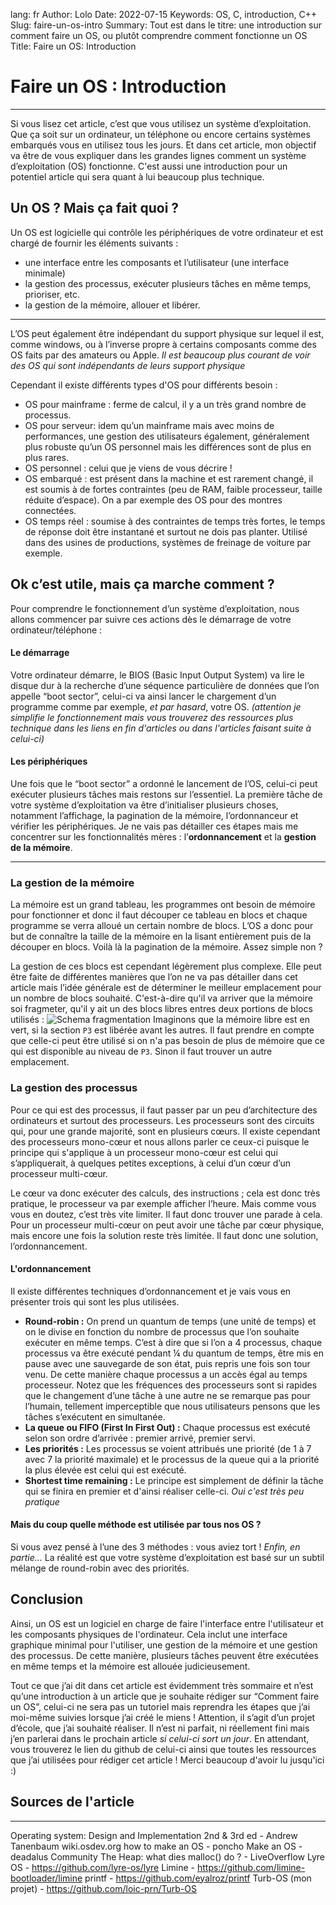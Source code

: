 lang: fr
Author: Lolo
Date: 2022-07-15
Keywords: OS, C, introduction, C++ 
Slug: faire-un-os-intro
Summary: Tout est dans le titre: une introduction sur comment faire un OS, ou plutôt comprendre comment fonctionne un OS
Title:  Faire un OS: Introduction

# Faire un OS : Introduction
-----
Si vous lisez cet article, c’est que vous utilisez un système d’exploitation. Que ça soit sur un ordinateur, un téléphone ou encore certains systèmes embarqués vous en utilisez tous les jours. Et dans cet article, mon objectif va être de vous expliquer dans les grandes lignes comment un système d’exploitation (OS) fonctionne. C'est aussi une introduction pour un potentiel article qui sera quant à lui beaucoup plus technique. 

## Un OS ? Mais ça fait quoi ? 
Un OS est logicielle qui contrôle les périphériques de votre ordinateur et est chargé de fournir les éléments suivants : 
 - une interface entre les composants et l’utilisateur (une interface minimale) 
 - la gestion des processus, exécuter plusieurs tâches en même temps, prioriser, etc.
 - la gestion de la mémoire, allouer et libérer.
 ---
L’OS peut également être indépendant du support physique sur lequel il est, comme windows, ou à l’inverse propre à certains composants comme des OS faits par des amateurs ou Apple. *Il est beaucoup plus courant de voir des OS qui sont indépendants de leurs support physique*

Cependant il existe différents types d'OS pour différents besoin :
 - OS pour mainframe : ferme de calcul, il y a un très grand nombre de processus.
 - OS pour serveur: idem qu’un mainframe mais avec moins de performances, une gestion des utilisateurs également, généralement plus robuste qu’un OS personnel mais les différences sont de plus en plus rares.
 - OS personnel : celui que je viens de vous décrire ! 
 - OS embarqué : est présent dans la machine et est rarement changé, il est soumis à de fortes contraintes (peu de RAM, faible processeur, taille réduite d’espace). On a par exemple des OS pour des montres connectées.
 - OS temps réel : soumise à des contraintes de temps très fortes, le temps de réponse doit être instantané et surtout ne dois pas planter. Utilisé dans des usines de productions, systèmes de freinage de voiture par exemple. 

## Ok c’est utile, mais ça marche comment ? 

Pour comprendre le fonctionnement d’un système d’exploitation, nous allons commencer par suivre ces actions dès le démarrage de votre ordinateur/téléphone :
#### Le démarrage
Votre ordinateur démarre, le BIOS (Basic Input Output System) va lire le disque dur à la recherche d’une séquence particulière de données que l’on appelle “boot sector”, celui-ci va ainsi lancer le chargement d’un programme comme par exemple, *et par hasard*, votre OS.
*(attention je simplifie le fonctionnement mais vous trouverez des ressources plus technique dans les liens en fin d'articles ou dans l'articles faisant suite à celui-ci)*
#### Les périphériques
Une fois que le “boot sector” a ordonné le lancement de l’OS, celui-ci peut exécuter plusieurs tâches mais restons sur l’essentiel. 
La première tâche de votre système d’exploitation va être d’initialiser plusieurs choses, notamment l’affichage, la pagination de la mémoire, l’ordonnanceur et vérifier les périphériques. Je ne vais pas détailler ces étapes mais me concentrer sur les fonctionnalités mères : l’**ordonnancement** et la **gestion de la mémoire**.

---
### La gestion de la mémoire
La mémoire est un grand tableau, les programmes ont besoin de mémoire pour fonctionner et donc il faut découper ce tableau en blocs et chaque programme se verra alloué un certain nombre de blocs. L’OS a donc pour but de connaître la taille de la mémoire en la lisant entièrement puis de la découper en blocs. Voilà là la pagination de la mémoire. Assez simple non ?

La gestion de ces blocs est cependant légèrement plus complexe. Elle peut être faite de différentes manières que l’on ne va pas détailler dans cet article mais l’idée générale est de déterminer le meilleur emplacement pour un nombre de blocs souhaité. C'est-à-dire qu'il va arriver que la mémoire soi fragmeter, qu'il y ait un des blocs libres entres deux portions de blocs utilisés :
![Schema fragmentation](https://media.geeksforgeeks.org/wp-content/uploads/20200413104252/pp312.png)
Imaginons que la mémoire libre est en vert, si la section `P3` est libérée avant les autres. Il faut prendre en compte que celle-ci peut être utilisé si on n'a pas besoin de plus de mémoire que ce qui est disponible au niveau de `P3`. Sinon il faut trouver un autre emplacement.

### La gestion des processus
Pour ce qui est des processus, il faut passer par un peu d’architecture des ordinateurs et surtout des processeurs. 
Les processeurs sont des circuits qui, pour une grande majorité, sont en plusieurs cœurs. Il existe cependant des processeurs mono-cœur et nous allons parler ce ceux-ci puisque le principe qui s'applique à un processeur mono-cœur est celui qui s’appliquerait, à quelques petites exceptions, à celui d’un cœur d’un processeur multi-cœur.

Le cœur va donc exécuter des calculs, des instructions ; cela est donc très pratique, le processeur va par exemple afficher l’heure. Mais comme vous vous en doutez, c’est très vite limiter. Il faut donc trouver une parade à cela. Pour un processeur multi-cœur on peut avoir une tâche par cœur physique, mais encore une fois la solution reste très limitée. Il faut donc une solution, l’ordonnancement.
#### L'ordonnancement
Il existe différentes techniques d’ordonnancement et je vais vous en présenter trois qui sont les plus utilisées.
- **Round-robin :**
On prend un quantum de temps (une unité de temps) et on le divise en fonction du nombre de processus que l’on souhaite exécuter en même temps. C’est à dire que si l’on a 4 processus, chaque processus va être exécuté pendant ¼ du quantum de temps, être mis en pause avec une sauvegarde de son état, puis repris une fois son tour venu. De cette manière chaque processus a un accès égal au temps processeur. Notez que les fréquences des processeurs sont si rapides que le changement d’une tâche à une autre ne se remarque pas pour l’humain, tellement imperceptible que nous utilisateurs pensons que les tâches s’exécutent en simultanée.
- **La queue ou FIFO (First In First Out) :**
Chaque processus est exécuté selon son ordre d’arrivée : premier arrivé, premier servi. 
- **Les priorités :**
Les processus se voient attribués une priorité (de 1 à 7 avec 7 la priorité maximale) et le processus de la queue qui a la priorité la plus élevée est celui qui est exécuté. 
- **Shortest time remaining :**
Le principe est simplement de définir la tâche qui se finira en premier et d'ainsi réaliser celle-ci. *Oui c'est très peu pratique*

#### Mais du coup quelle méthode est utilisée par tous nos OS ? 

Si vous avez pensé à l’une des 3 méthodes : vous aviez tort !
 *Enfin, en partie…*
La réalité est que votre système d’exploitation est basé sur un subtil mélange de round-robin avec des priorités.

## Conclusion

Ainsi, un OS est un logiciel en charge de faire l'interface entre l'utilisateur et les composants physiques de l'ordinateur. Cela inclut une interface graphique minimal pour l'utiliser, une gestion de la mémoire et une gestion des processus. 
De cette manière, plusieurs tâches peuvent être exécutées en même temps et la mémoire est allouée judicieusement.

Tout ce que j’ai dit dans cet article est évidemment très sommaire et n’est qu’une introduction à un article que je souhaite rédiger sur “Comment faire un OS”, celui-ci ne sera pas un tutoriel mais reprendra les étapes que j’ai moi-même suivies lorsque j’ai créé le miens ! Attention, il s’agit d’un projet d’école, que j’ai souhaité réaliser. Il n’est ni parfait, ni réellement fini mais j’en parlerai dans le prochain article *si celui-ci sort un jour*. En attendant, vous trouverez le lien du github de celui-ci ainsi que toutes les ressources que j’ai utilisées pour rédiger cet article ! Merci beaucoup d'avoir lu jusqu'ici :)

## Sources de l'article
---
Operating system: Design and Implementation 2nd & 3rd ed - Andrew Tanenbaum
wiki.osdev.org
how to make an OS - poncho
Make an OS - deadalus Community
The Heap: what dies malloc() do ? - LiveOverflow
Lyre OS - https://github.com/lyre-os/lyre
Limine - https://github.com/limine-bootloader/limine
printf - https://github.com/eyalroz/printf
Turb-OS (mon projet) - https://github.com/loic-prn/Turb-OS